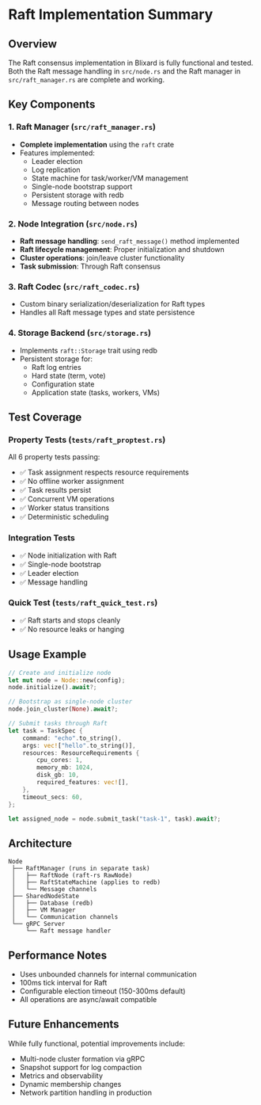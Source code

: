# Raft Implementation Summary

## Overview
The Raft consensus implementation in Blixard is fully functional and tested. Both the Raft message handling in `src/node.rs` and the Raft manager in `src/raft_manager.rs` are complete and working.

## Key Components

### 1. Raft Manager (`src/raft_manager.rs`)
- **Complete implementation** using the `raft` crate
- Features implemented:
  - Leader election
  - Log replication
  - State machine for task/worker/VM management
  - Single-node bootstrap support
  - Persistent storage with redb
  - Message routing between nodes

### 2. Node Integration (`src/node.rs`)
- **Raft message handling**: `send_raft_message()` method implemented
- **Raft lifecycle management**: Proper initialization and shutdown
- **Cluster operations**: join/leave cluster functionality
- **Task submission**: Through Raft consensus

### 3. Raft Codec (`src/raft_codec.rs`)
- Custom binary serialization/deserialization for Raft types
- Handles all Raft message types and state persistence

### 4. Storage Backend (`src/storage.rs`)
- Implements `raft::Storage` trait using redb
- Persistent storage for:
  - Raft log entries
  - Hard state (term, vote)
  - Configuration state
  - Application state (tasks, workers, VMs)

## Test Coverage

### Property Tests (`tests/raft_proptest.rs`)
All 6 property tests passing:
- ✅ Task assignment respects resource requirements
- ✅ No offline worker assignment
- ✅ Task results persist
- ✅ Concurrent VM operations
- ✅ Worker status transitions
- ✅ Deterministic scheduling

### Integration Tests
- ✅ Node initialization with Raft
- ✅ Single-node bootstrap
- ✅ Leader election
- ✅ Message handling

### Quick Test (`tests/raft_quick_test.rs`)
- ✅ Raft starts and stops cleanly
- ✅ No resource leaks or hanging

## Usage Example

```rust
// Create and initialize node
let mut node = Node::new(config);
node.initialize().await?;

// Bootstrap as single-node cluster
node.join_cluster(None).await?;

// Submit tasks through Raft
let task = TaskSpec {
    command: "echo".to_string(),
    args: vec!["hello".to_string()],
    resources: ResourceRequirements {
        cpu_cores: 1,
        memory_mb: 1024,
        disk_gb: 10,
        required_features: vec![],
    },
    timeout_secs: 60,
};

let assigned_node = node.submit_task("task-1", task).await?;
```

## Architecture

```
Node
 ├── RaftManager (runs in separate task)
 │   ├── RaftNode (raft-rs RawNode)
 │   ├── RaftStateMachine (applies to redb)
 │   └── Message channels
 ├── SharedNodeState
 │   ├── Database (redb)
 │   ├── VM Manager
 │   └── Communication channels
 └── gRPC Server
     └── Raft message handler
```

## Performance Notes
- Uses unbounded channels for internal communication
- 100ms tick interval for Raft
- Configurable election timeout (150-300ms default)
- All operations are async/await compatible

## Future Enhancements
While fully functional, potential improvements include:
- Multi-node cluster formation via gRPC
- Snapshot support for log compaction
- Metrics and observability
- Dynamic membership changes
- Network partition handling in production
